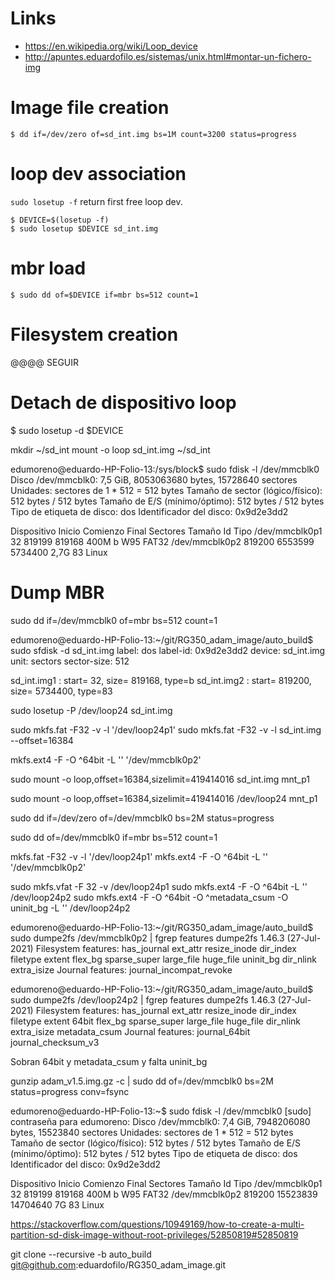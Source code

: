 # Links

* https://en.wikipedia.org/wiki/Loop_device
* http://apuntes.eduardofilo.es/sistemas/unix.html#montar-un-fichero-img


# Image file creation

```
$ dd if=/dev/zero of=sd_int.img bs=1M count=3200 status=progress
```

# loop dev association

`sudo losetup -f` return first free loop dev.

```
$ DEVICE=$(losetup -f)
$ sudo losetup $DEVICE sd_int.img
```

# mbr load

```
$ sudo dd of=$DEVICE if=mbr bs=512 count=1
```

# Filesystem creation

@@@@ SEGUIR



# Detach de dispositivo loop

$ sudo losetup -d $DEVICE















mkdir ~/sd_int
mount -o loop sd_int.img ~/sd_int



edumoreno@eduardo-HP-Folio-13:/sys/block$ sudo fdisk -l /dev/mmcblk0
Disco /dev/mmcblk0: 7,5 GiB, 8053063680 bytes, 15728640 sectores
Unidades: sectores de 1 * 512 = 512 bytes
Tamaño de sector (lógico/físico): 512 bytes / 512 bytes
Tamaño de E/S (mínimo/óptimo): 512 bytes / 512 bytes
Tipo de etiqueta de disco: dos
Identificador del disco: 0x9d2e3dd2

Dispositivo    Inicio Comienzo   Final Sectores Tamaño Id Tipo
/dev/mmcblk0p1              32  819199   819168   400M  b W95 FAT32
/dev/mmcblk0p2          819200 6553599  5734400   2,7G 83 Linux


# Dump MBR

sudo dd if=/dev/mmcblk0 of=mbr bs=512 count=1




edumoreno@eduardo-HP-Folio-13:~/git/RG350_adam_image/auto_build$ sudo sfdisk -d sd_int.img
label: dos
label-id: 0x9d2e3dd2
device: sd_int.img
unit: sectors
sector-size: 512

sd_int.img1 : start=          32, size=      819168, type=b
sd_int.img2 : start=      819200, size=     5734400, type=83





sudo losetup -P /dev/loop24 sd_int.img

sudo mkfs.fat -F32 -v -l '/dev/loop24p1'
sudo mkfs.fat -F32 -v -l sd_int.img --offset=16384


mkfs.ext4 -F -O ^64bit -L '' '/dev/mmcblk0p2'


sudo mount -o loop,offset=16384,sizelimit=419414016 sd_int.img mnt_p1


sudo mount -o loop,offset=16384,sizelimit=419414016 /dev/loop24 mnt_p1



sudo dd if=/dev/zero of=/dev/mmcblk0 bs=2M status=progress

sudo dd of=/dev/mmcblk0 if=mbr bs=512 count=1


mkfs.fat -F32 -v -l '/dev/loop24p1'
mkfs.ext4 -F -O ^64bit -L '' '/dev/mmcblk0p2'

sudo mkfs.vfat -F 32 -v /dev/loop24p1
sudo mkfs.ext4 -F -O ^64bit -L '' /dev/loop24p2
sudo mkfs.ext4 -F -O ^64bit -O ^metadata_csum -O uninit_bg -L '' /dev/loop24p2



edumoreno@eduardo-HP-Folio-13:~/git/RG350_adam_image/auto_build$ sudo dumpe2fs /dev/mmcblk0p2 | fgrep features
dumpe2fs 1.46.3 (27-Jul-2021)
Filesystem features:      has_journal ext_attr resize_inode dir_index filetype extent flex_bg sparse_super large_file huge_file uninit_bg dir_nlink extra_isize
Journal features:         journal_incompat_revoke


edumoreno@eduardo-HP-Folio-13:~/git/RG350_adam_image/auto_build$ sudo dumpe2fs /dev/loop24p2 | fgrep features
dumpe2fs 1.46.3 (27-Jul-2021)
Filesystem features:      has_journal ext_attr resize_inode dir_index filetype extent 64bit flex_bg sparse_super large_file huge_file dir_nlink extra_isize metadata_csum
Journal features:         journal_64bit journal_checksum_v3


Sobran 64bit y metadata_csum y falta uninit_bg


gunzip adam_v1.5.img.gz -c | sudo dd of=/dev/mmcblk0 bs=2M status=progress conv=fsync



edumoreno@eduardo-HP-Folio-13:~$ sudo fdisk -l /dev/mmcblk0
[sudo] contraseña para edumoreno:
Disco /dev/mmcblk0: 7,4 GiB, 7948206080 bytes, 15523840 sectores
Unidades: sectores de 1 * 512 = 512 bytes
Tamaño de sector (lógico/físico): 512 bytes / 512 bytes
Tamaño de E/S (mínimo/óptimo): 512 bytes / 512 bytes
Tipo de etiqueta de disco: dos
Identificador del disco: 0x9d2e3dd2

Dispositivo    Inicio Comienzo    Final Sectores Tamaño Id Tipo
/dev/mmcblk0p1              32   819199   819168   400M  b W95 FAT32
/dev/mmcblk0p2          819200 15523839 14704640     7G 83 Linux



https://stackoverflow.com/questions/10949169/how-to-create-a-multi-partition-sd-disk-image-without-root-privileges/52850819#52850819




git clone --recursive -b auto_build git@github.com:eduardofilo/RG350_adam_image.git
